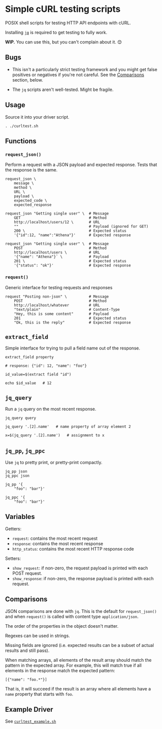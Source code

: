 # Simple cURL testing scripts

POSIX shell scripts for testing HTTP API endpoints with cURL.

Installing [`jq`](https://jqlang.org/) is required to get testing to
fully work.

**WIP.** You can use this, but you can't complain about it. 😊

## Bugs

* This isn't a particularly strict testing framework and you might get
  false positives or negatives if you're not careful. See the
  [Comparisons](#comparisons) section, below.

* The `jq` scripts aren't well-tested. Might be fragile.

## Usage

Source it into your driver script.

```
. ./curltest.sh
```

## Functions

### `request_json()`

Perform a request with a JSON payload and expected response. Tests that
the response is the same.

```
request_json \
    message \
    method \
    URL \
    payload \
    expected_code \
    expected_response
```

```
request_json "Getting single user" \  # Message
    GET                               # Method
    http://localhost/users/12 \       # URL
    ""                                # Payload (ignored for GET)
    200 \                             # Expected status
    '{"id":12, "name":"Athena"}'      # Expected response
```

```
request_json "Getting single user" \  # Message
    POST                              # Method
    http://localhost/users \          # URL
    '{"name": "Athena"}` \            # Payload
    201 \                             # Expected status
    '{"status": "ok"}'                # Expected response
```

### `request()`

Generic interface for testing requests and responses

```
request "Posting non-json" \          # Message
    POST                              # Method
    http://localhost/whatever         # URL
    "text/plain"                      # Content-Type
    "Hey, this is some content"       # Payload
    201                               # Expected status
    "Ok, this is the reply"           # Expected response
```

## `extract_field`

Simple interface for trying to pull a field name out of the response.

```
extract_field property
```

```
# response: {"id": 12, "name": "foo"}

id_value=$(extract field "id")

echo $id_value   # 12
```

## `jq_query`

Run a `jq` query on the most recent response.

```
jq_query query
```

```
jq_query '.[2].name'   # name property of array element 2

x=$(jq_query '.[2].name')   # assignment to x
```

## `jq_pp`, `jq_ppc`

Use `jq` to pretty print, or pretty-print compactly.

```
jq_pp json
jq_ppc json
```

```
jq_pp '{
    "foo": "bar"}'

jq_ppc '{
    "foo": "bar"}'
```

## Variables

Getters:

* `request`: contains the most recent request
* `response`: contains the most recent response
* `http_status`: contains the most recent HTTP response code

Setters:

* `show_request`: if non-zero, the request payload is printed with each
  POST request.
* `show_response`: if non-zero, the response payload is printed with
  each request.

## Comparisons

JSON comparisons are done with `jq`. This is the default for
`request_json()` and when `request()` is called with content type
`application/json`.

The order of the properties in the object doesn't matter.

Regexes can be used in strings.

Missing fields are ignored (i.e. expected results can be a subset of
actual results and still pass).

When matching arrays, all elements of the result array should match the
pattern in the expected array. For example, this will match true if all
elements in the response match the expected pattern:

```
[{"name": "foo.*"}]
```

That is, it will succeed if the result is an array where all elements
have a `name` property that starts with `foo`.

## Example Driver

See [`curltest_example.sh`](curltest_example.sh)

